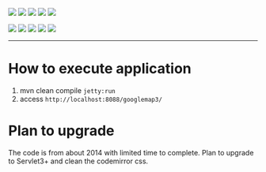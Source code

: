 ![](https://img.shields.io/badge/language-java-blue)
![](https://img.shields.io/badge/technology-google%20map,%20jsp,%20maven%20jetty-blue)
![](https://img.shields.io/badge/development%20year-2014-orange)
![](https://img.shields.io/badge/contributor-shijian%20su-purple)
![](https://img.shields.io/badge/license-MIT-lightgrey)

![](https://img.shields.io/github/languages/top/shijiansu/ntu-googlemap-restaurant)
![](https://img.shields.io/github/languages/count/shijiansu/ntu-googlemap-restaurant)
![](https://img.shields.io/github/languages/code-size/shijiansu/ntu-googlemap-restaurant)
![](https://img.shields.io/github/repo-size/shijiansu/ntu-googlemap-restaurant)
![](https://img.shields.io/github/last-commit/shijiansu/ntu-googlemap-restaurant?color=red)

--------------------------------------------------------------------------------

# How to execute application

1. mvn clean compile `jetty:run`
2. access `http://localhost:8088/googlemap3/`

# Plan to upgrade

The code is from about 2014 with limited time to complete. Plan to upgrade to Servlet3+ and clean the codemirror css.
